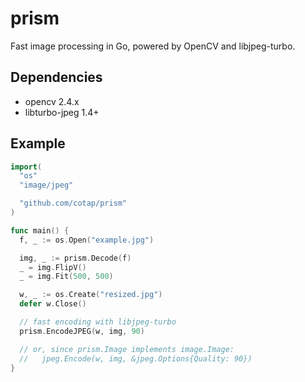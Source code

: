 prism
=====

Fast image processing in Go, powered by OpenCV and libjpeg-turbo.

## Dependencies

- opencv 2.4.x
- libturbo-jpeg 1.4+

## Example

```go
import(
  "os"
  "image/jpeg"

  "github.com/cotap/prism"
)

func main() {
  f, _ := os.Open("example.jpg")

  img, _ := prism.Decode(f)
  _ = img.FlipV()
  _ = img.Fit(500, 500)

  w, _ := os.Create("resized.jpg")
  defer w.Close()

  // fast encoding with libjpeg-turbo
  prism.EncodeJPEG(w, img, 90)

  // or, since prism.Image implements image.Image:
  //   jpeg.Encode(w, img, &jpeg.Options{Quality: 90})
}
```
